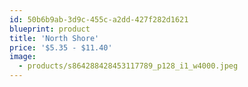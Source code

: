 ```yaml
---
id: 50b6b9ab-3d9c-455c-a2dd-427f282d1621
blueprint: product
title: 'North Shore'
price: '$5.35 - $11.40'
image:
  - products/s864288428453117789_p128_i1_w4000.jpeg
---
```

